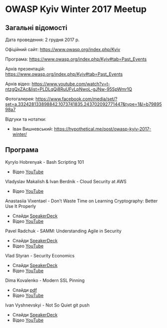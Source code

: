 # OWASP Kyiv Winter 2017 Meetup

## Загальні відомості 

Дата проведення: 2 грудня 2017 р.

Офіційний сайт: https://www.owasp.org/index.php/Kyiv

Програма: https://www.owasp.org/index.php/Kyiv#tab=Past_Events

Архів презентацій: https://www.owasp.org/index.php/Kyiv#tab=Past_Events

Архів відео: https://www.youtube.com/watch?v=t-ntzgQxZAc&list=PLDLqQj8RuUFvLpNwoL-gJNw-95SpWmr1Q

Фотогалерея: https://www.facebook.com/media/set/?set=a.332428133898842.1073741835.243702092771447&type=1&l=b7989598a7

Відгуки та нотатки:
- Іван Вишневський: https://hypothetical.me/post/owasp-kyiv-2017-winter/

## Програма

Kyrylo Hobrenyak - Bash Scripting 101
- Відео [YouTube](https://youtu.be/t-ntzgQxZAc)

Vladyslav Makalish & Ivan Berdnik - Cloud Security at AWS
- Відео [YouTube](https://youtu.be/aky7ZYvzCpo)

Anastasiia Vixentael - Don’t Waste Time on Learning Cryptography: Better Use It Properly
- Слайди [SpeakerDeck](https://speakerdeck.com/vixentael/dont-waste-time-on-learning-cryptography-better-use-it-properly)
- Відео [YouTube](https://youtu.be/SfuN-r3FpdY)

Pavel Radchuk - SAMM: Understanding Agile in Security
- Слайди [SpeakerDeck](https://speakerdeck.com/owaspkyiv/pavel-radchuk-samm-understanding-agile-in-security)
- Відео [YouTube](https://youtu.be/nOrlK4p7QA8)

Vlad Styran - Security Economics
- Слайди [SpeakerDeck](https://speakerdeck.com/sapran/vlad-styran-security-economics)
- Відео [YouTube](https://youtu.be/vZAldeJ-_rw)

Dima Kovalenko - Modern SSL Pinning
- Слайди [pdf](https://kov4l3nko.github.io/blog/2017-12-02-owasp-kyiv-winter-2017/KyivOWASP2017.pdf)
- Відео [YouTube](https://youtu.be/MeZINw4GnGM)

Ivan Vyshnevskyi - Not So Quiet git push
- Слайди [SpeakerDeck](https://speakerdeck.com/owaspkyiv/ivan-vyshnevskyi-not-so-quiet-git-push)
- Відео [YouTube](https://youtu.be/IOgaqMctP_g)